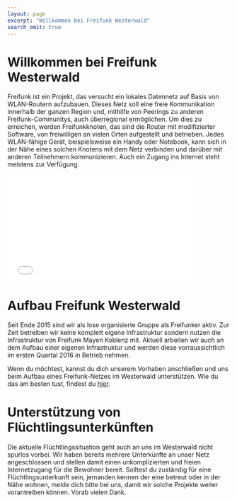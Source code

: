 ```yaml
---
layout: page
excerpt: "Willkommen bei Freifunk Westerwald"
search_omit: true
---
```



# Willkommen bei Freifunk Westerwald


Freifunk ist ein Projekt, das versucht ein lokales Datennetz auf Basis von WLAN-Routern aufzubauen. Dieses Netz soll eine freie Kommunikation innerhalb der ganzen Region und, mithilfe von Peerings zu anderen Freifunk-Communitys, auch überregional ermöglichen. Um dies zu erreichen, werden Freifunkknoten, das sind die Router mit modifizierter Software, von freiwilligen an vielen Orten aufgestellt und betrieben. Jedes WLAN-fähige Gerät, beispielsweise ein Handy oder Notebook, kann sich in der Nähe eines solchen Knotens mit dem Netz verbinden und darüber mit anderen Teilnehmern kommunizieren. Auch ein Zugang ins Internet steht meistens zur Verfügung.


<iframe src="//player.vimeo.com/video/64814620" height="240" width="425" class="vshare__center" allowfullscreen="" frameborder="0" scrolling="no"></iframe>

# Aufbau Freifunk Westerwald


Seit Ende 2015 sind wir als lose organisierte Gruppe als Freifunker aktiv. Zur Zeit betreiben wir keine komplett eigene Infrastruktur sondern nutzen die Infrastruktur von Freifunk Mayen Koblenz mit. Aktuell arbeiten wir auch an dem Aufbau einer eigenen Infrastruktur und werden diese vorraussichtlich im ersten Quartal 2016 in Betrieb nehmen.

Wenn du möchtest, kannst du dich unserem Vorhaben anschließen und uns beim Aufbau eines Freifunk-Netzes im Westerwald unterstützen. Wie du das am besten tust, findest du [hier](/mitmachen).


# Unterstützung von Flüchtlingsunterkünften


Die aktuelle Flüchtlingssituation geht auch an uns im Westerwald nicht spurlos vorbei. Wir haben bereits mehrere Unterkünfte an unser Netz angeschlossen und stellen damit einen unkomplizierten und freien Internetzugang für die Bewohner bereit. Solltest du zuständig für eine Flüchtlingsunterkunft sein, jemanden kennen der eine betreut oder in der Nähe wohnen, melde dich bitte bei uns, damit wir solche Projekte weiter vorantreiben können. Vorab vielen Dank.
